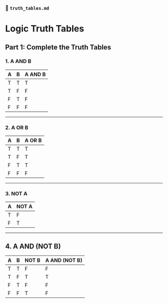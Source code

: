 ### 📄 `truth_tables.md`


# Logic Truth Tables

## Part 1: Complete the Truth Tables

### 1. A AND B

| A | B | A AND B |
|---|---|---------|
| T | T | T       |
| T | F | F       |
| F | T | F       |
| F | F | F       |

---

### 2. A OR B

| A | B | A OR B |
|---|---|--------|
| T | T | T      |
| T | F | T      |
| F | T | T      |
| F | F | F      |

---

### 3. NOT A

| A | NOT A |
|---|-------|
| T | F     |
| F | T     |

---

## 4. A AND (NOT B)

| A | B | NOT B | A AND (NOT B) |
|---|---|--------|---------------|
| T | T |F       |F              |
| T | F |T       |T              |
| F | T |F       |F              |
| F | F |T       |F              |
